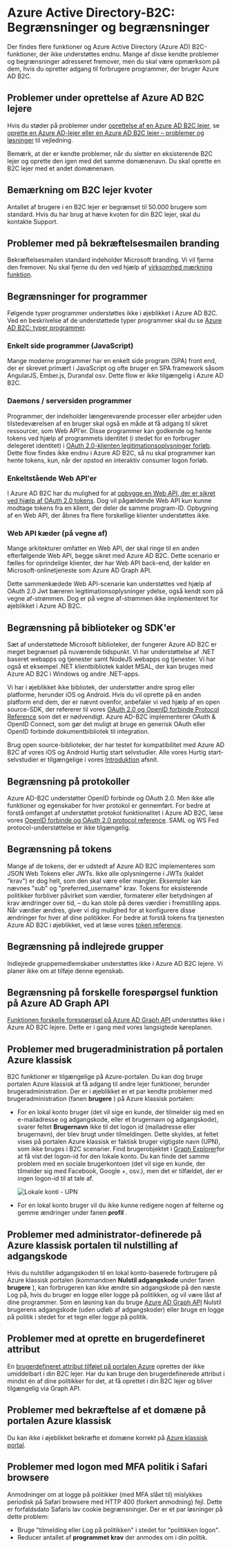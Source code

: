 <properties
    pageTitle="Azure Active Directory-B2C: Begrænsninger og begrænsninger | Microsoft Azure"
    description="En liste over begrænsninger og begrænsninger i forbindelse med Azure Active Directory B2C"
    services="active-directory-b2c"
    documentationCenter=""
    authors="swkrish"
    manager="mbaldwin"
    editor="bryanla"/>

<tags
    ms.service="active-directory-b2c"
    ms.workload="identity"
    ms.tgt_pltfrm="na"
    ms.devlang="na"
    ms.topic="article"
    ms.date="07/24/2016"
    ms.author="swkrish"/>

# <a name="azure-active-directory-b2c-limitations-and-restrictions"></a>Azure Active Directory-B2C: Begrænsninger og begrænsninger

Der findes flere funktioner og Azure Active Directory (Azure AD) B2C-funktioner, der ikke understøttes endnu. Mange af disse kendte problemer og begrænsninger adresseret fremover, men du skal være opmærksom på dem, hvis du opretter adgang til forbrugere programmer, der bruger Azure AD B2C.

## <a name="issues-during-the-creation-of-azure-ad-b2c-tenants"></a>Problemer under oprettelse af Azure AD B2C lejere

Hvis du støder på problemer under [oprettelse af en Azure AD B2C lejer](active-directory-b2c-get-started.md), se [oprette en Azure AD-lejer eller en Azure AD B2C lejer – problemer og løsninger](active-directory-b2c-support-create-directory.md) til vejledning.

Bemærk, at der er kendte problemer, når du sletter en eksisterende B2C lejer og oprette den igen med det samme domænenavn. Du skal oprette en B2C lejer med et andet domænenavn.

## <a name="note-about-b2c-tenant-quotas"></a>Bemærkning om B2C lejer kvoter

Antallet af brugere i en B2C lejer er begrænset til 50.000 brugere som standard. Hvis du har brug at hæve kvoten for din B2C lejer, skal du kontakte Support.

## <a name="branding-issues-on-verification-email"></a>Problemer med på bekræftelsesmailen branding

Bekræftelsesmailen standard indeholder Microsoft branding. Vi vil fjerne den fremover. Nu skal fjerne du den ved hjælp af [virksomhed mærkning funktion](../active-directory/active-directory-add-company-branding.md).

## <a name="restrictions-on-applications"></a>Begrænsninger for programmer

Følgende typer programmer understøttes ikke i øjeblikket i Azure AD B2C. Ved en beskrivelse af de understøttede typer programmer skal du se [Azure AD B2C: typer programmer](active-directory-b2c-apps.md).

### <a name="single-page-applications-javascript"></a>Enkelt side programmer (JavaScript)

Mange moderne programmer har en enkelt side program (SPA) front end, der er skrevet primært i JavaScript og ofte bruger en SPA framework såsom AngularJS, Ember.js, Durandal osv. Dette flow er ikke tilgængelig i Azure AD B2C.

### <a name="daemons--server-side-applications"></a>Daemons / serversiden programmer

Programmer, der indeholder længerevarende processer eller arbejder uden tilstedeværelsen af en bruger skal også en måde at få adgang til sikret ressourcer, som Web API'er. Disse programmer kan godkende og hente tokens ved hjælp af programmets identitet (i stedet for en forbruger delegeret identitet) i [OAuth 2.0-klienten legitimationsoplysninger forløb](active-directory-b2c-reference-protocols.md#oauth2-client-credentials-grant-flow). Dette flow findes ikke endnu i Azure AD B2C, så nu skal programmer kan hente tokens, kun, når der opstod en interaktiv consumer logon forløb.

### <a name="standalone-web-apis"></a>Enkeltstående Web API'er

I Azure AD B2C har du mulighed for at [opbygge en Web API, der er sikret ved hjælp af OAuth 2.0 tokens](active-directory-b2c-apps.md#web-apis). Dog vil pågældende Web API kun kunne modtage tokens fra en klient, der deler de samme program-ID. Opbygning af en Web API, der åbnes fra flere forskellige klienter understøttes ikke.

### <a name="web-api-chains-on-behalf-of"></a>Web API kæder (på vegne af)

Mange arkitekturer omfatter en Web API, der skal ringe til en anden efterfølgende Web API, begge sikret med Azure AD B2C. Dette scenario er fælles for oprindelige klienter, der har Web API back-end, der kalder en Microsoft-onlinetjeneste som Azure AD Graph API.

Dette sammenkædede Web API-scenarie kan understøttes ved hjælp af OAuth 2.0 Jwt bæreren legitimationsoplysninger ydelse, også kendt som på vegne af-strømmen. Dog er på vegne af-strømmen ikke implementeret for øjeblikket i Azure AD B2C.

## <a name="restriction-on-libraries-and-sdks"></a>Begrænsning på biblioteker og SDK'er

Sæt af understøttede Microsoft biblioteker, der fungerer Azure AD B2C er meget begrænset på nuværende tidspunkt. Vi har understøttelse af .NET baseret webapps og tjenester samt NodeJS webapps og tjenester.  Vi har også et eksempel .NET klientbibliotek kaldet MSAL, der kan bruges med Azure AD B2C i Windows og andre .NET-apps.

Vi har i øjeblikket ikke bibliotek, der understøtter andre sprog eller platforme, herunder iOS og Android.  Hvis du vil oprette på en anden platform end dem, der er nævnt ovenfor, anbefaler vi ved hjælp af en open source-SDK, der refererer til vores [OAuth 2.0 og OpenID forbinde Protocol Reference](active-directory-b2c-reference-protocols.md) som det er nødvendigt.  Azure AD-B2C implementerer OAuth & OpenID Connect, som gør det muligt at bruge en generisk OAuth eller OpenID forbinde dokumentbibliotek til integration.

Brug open source-biblioteker, der har testet for kompatibilitet med Azure AD B2C af vores iOS og Android Hurtig start selvstudier.  Alle vores Hurtig start-selvstudier er tilgængelige i vores [Introduktion](active-directory-b2c-overview.md#getting-started) afsnit.

## <a name="restriction-on-protocols"></a>Begrænsning på protokoller

Azure AD-B2C understøtter OpenID forbinde og OAuth 2.0. Men ikke alle funktioner og egenskaber for hver protokol er gennemført. For bedre at forstå omfanget af understøttet protokol funktionalitet i Azure AD B2C, læse vores [OpenID forbinde og OAuth 2.0 protocol reference](active-directory-b2c-reference-protocols.md). SAML og WS Fed protocol-understøttelse er ikke tilgængelig.

## <a name="restriction-on-tokens"></a>Begrænsning på tokens

Mange af de tokens, der er udstedt af Azure AD B2C implementeres som JSON Web Tokens eller JWTs. Ikke alle oplysningerne i JWTs (kaldet "krav") er dog helt, som den skal være eller mangler. Eksempler kan nævnes "sub" og "preferred_username" krav.  Tokens for eksisterende politikker forbliver påvirket som værdier, formaterer eller betydningen af krav ændringer over tid, – du kan stole på deres værdier i fremstilling apps.  Når værdier ændres, giver vi dig mulighed for at konfigurere disse ændringer for hver af dine politikker.  For bedre at forstå tokens fra tjenesten Azure AD B2C i øjeblikket, ved at læse vores [token reference](active-directory-b2c-reference-tokens.md).

## <a name="restriction-on-nested-groups"></a>Begrænsning på indlejrede grupper

Indlejrede gruppemedlemskaber understøttes ikke i Azure AD B2C lejere. Vi planer ikke om at tilføje denne egenskab.

## <a name="restriction-on-differential-query-feature-on-azure-ad-graph-api"></a>Begrænsning på forskelle forespørgsel funktion på Azure AD Graph API

[Funktionen forskelle forespørgsel på Azure AD Graph API](https://msdn.microsoft.com/library/azure/ad/graph/howto/azure-ad-graph-api-differential-query) understøttes ikke i Azure AD B2C lejere. Dette er i gang med vores langsigtede køreplanen.

## <a name="issues-with-user-management-on-the-azure-classic-portal"></a>Problemer med brugeradministration på portalen Azure klassisk

B2C funktioner er tilgængelige på Azure-portalen. Du kan dog bruge portalen Azure klassisk at få adgang til andre lejer funktioner, herunder brugeradministration. Der er i øjeblikket er et par kendte problemer med brugeradministration (fanen **brugere** ) på Azure klassisk portalen:

- For en lokal konto bruger (det vil sige en kunde, der tilmelder sig med en e-mailadresse og adgangskode, eller et brugernavn og adgangskode), svarer feltet **Brugernavn** ikke til det logon id (mailadresse eller brugernavn), der blev brugt under tilmeldingen. Dette skyldes, at feltet vises på portalen Azure klassisk er faktisk bruger vigtigste navn (UPN), som ikke bruges i B2C scenarier. Find brugerobjektet i [Graph Explorer](https://graphexplorer.cloudapp.net/)for at få vist det logon-id for den lokale konto. Du kan finde det samme problem med en sociale brugerkontoen (det vil sige en kunde, der tilmelder sig med Facebook, Google +, osv.), men det er tilfældet, der er ingen logon-id til at tale af.

    ![Lokale konti - UPN](./media/active-directory-b2c-limitations/limitations-user-mgmt.png)

- For en lokal konto bruger vil du ikke kunne redigere nogen af felterne og gemme ændringer under fanen **profil** .

## <a name="issues-with-admin-initiated-password-reset-on-the-azure-classic-portal"></a>Problemer med administrator-definerede på Azure klassisk portalen til nulstilling af adgangskode

Hvis du nulstiller adgangskoden til en lokal konto-baserede forbrugere på Azure klassisk portalen (kommandoen **Nulstil adgangskode** under fanen **brugere** ), kan forbrugeren kan ikke ændre sin adgangskode på den næste Log på, hvis du bruger en logge eller logge på politikken, og vil være låst af dine programmer. Som en løsning kan du bruge [Azure AD Graph API](active-directory-b2c-devquickstarts-graph-dotnet.md) Nulstil brugerens adgangskode (uden udløb af adgangskoder) eller bruge en logge på politik i stedet for et tegn eller logge på politik.

## <a name="issues-with-creating-a-custom-attribute"></a>Problemer med at oprette en brugerdefineret attribut

En [brugerdefineret attribut tilføjet på portalen Azure](active-directory-b2c-reference-custom-attr.md) oprettes der ikke umiddelbart i din B2C lejer. Har du kan bruge den brugerdefinerede attribut i mindst én af dine politikker for det, at få oprettet i din B2C lejer og bliver tilgængelig via Graph API.

## <a name="issues-with-verifying-a-domain-on-the-azure-classic-portal"></a>Problemer med bekræftelse af et domæne på portalen Azure klassisk

Du kan ikke i øjeblikket bekræfte et domæne korrekt på [Azure klassisk portal](https://manage.windowsazure.com/).

## <a name="issues-with-sign-in-with-mfa-policy-on-safari-browsers"></a>Problemer med logon med MFA politik i Safari browsere

Anmodninger om at logge på politikker (med MFA slået til) mislykkes periodisk på Safari browsere med HTTP 400 (forkert anmodning) fejl. Dette er forfaldsdato Safaris lav cookie begrænsninger. Der er et par løsninger på dette problem:

- Bruge "tilmelding eller Log på politikken" i stedet for "politikken logon".
- Reducer antallet af **programmet krav** der anmodes om i din politik.
